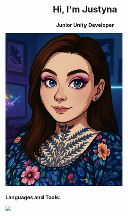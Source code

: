 <h1 align="center">Hi, I'm Justyna</h1>
<h3 align="center">Junior Unity Developer</h3>

<p align="left"> <img src="ReadmeResources/Zrzut ekranu 2025-06-30 140117.png" /> </p>

<p align="left">
</p>

<h3 align="left">Languages and Tools:</h3>
<div align="left">
  <a href="https://skillicons.dev">
    <img src="https://skillicons.dev/icons?i=cs,unity,androidstudio,rider,figma,windows,apple,jenkins,github" /><br>
  </a>
</div>
